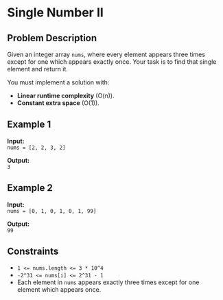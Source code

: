 # Single Number II

## Problem Description

Given an integer array `nums`, where every element appears three times except for one which appears exactly once. Your task is to find that single element and return it.

You must implement a solution with:
- **Linear runtime complexity** (O(n)).
- **Constant extra space** (O(1)).

## Example 1

**Input:**  
`nums = [2, 2, 3, 2]`

**Output:**  
`3`

## Example 2

**Input:**  
`nums = [0, 1, 0, 1, 0, 1, 99]`

**Output:**  
`99`

## Constraints
- `1 <= nums.length <= 3 * 10^4`
- `-2^31 <= nums[i] <= 2^31 - 1`
- Each element in `nums` appears exactly three times except for one element which appears once.
